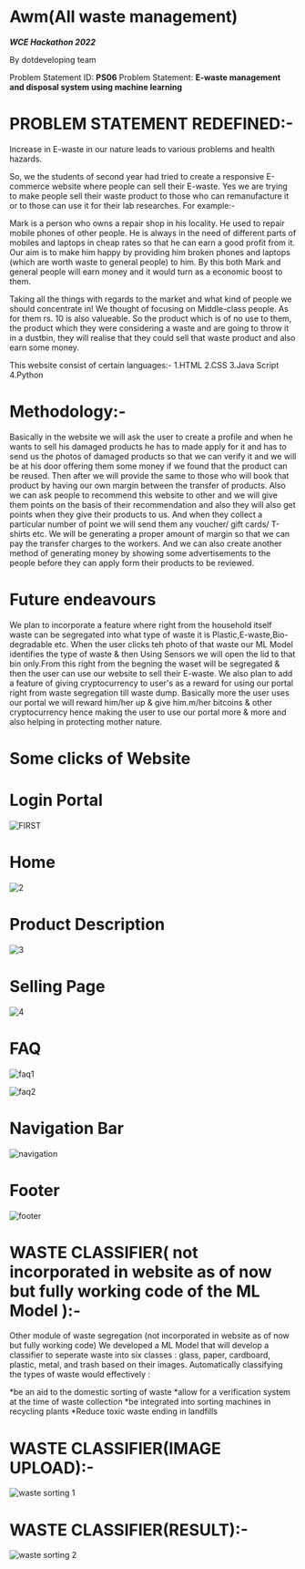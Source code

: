 # Awm(All waste management)


***WCE Hackathon 2022***

By dotdeveloping team

Problem Statement ID: **PS06**
Problem Statement:  **E-waste management and disposal system using machine learning**


# PROBLEM STATEMENT REDEFINED:-  

Increase in E-waste in our nature leads to various problems and health hazards.

So, we the students of second year had tried to create a responsive E-commerce website where people can sell their E-waste. Yes we are trying to make people sell their waste product to those who can remanufacture it or to those can use it for their lab researches. For example:-

Mark is a person who owns a repair shop in his locality. He used to repair mobile phones of other people. He is always in the need of different parts of mobiles and laptops in cheap rates so that he can earn a good profit from it. Our aim is to make him happy by providing him broken phones and laptops (which are worth waste to general people) to him. By this both Mark and general people will earn money and it would turn as a economic boost to them. 

Taking all the things with regards to the market and what kind of people we should concentrate in!  We thought of focusing on Middle-class people. As for them rs. 10 is also valueable. So the product which is of no use to them, the product which they were considering a waste and are going to throw it in a dustbin, they will realise that they could sell that waste product and also earn some money.


This website consist of certain languages:-
1.HTML
2.CSS
3.Java Script 
4.Python


# Methodology:-

Basically in the website we will ask the user to create a profile and when he wants to sell his damaged products he has to made apply for it and has to send us the photos of damaged products so that we can verify it and we will be at his door offering them some money if we found that the product can be reused. Then after we will provide the same to those who will book that product by having our own margin between the transfer of products. Also we can ask people to recommend this website to other and we will give them points on the basis of their recommendation and also they will also get points when they give their products to us. And when they collect a particular number of point we will send them any voucher/ gift cards/ T-shirts etc. We will be generating a proper amount of margin so that we can pay the transfer charges to the workers. And we can also create another method of generating money by showing some advertisements to the people before they can apply form their products to be reviewed.

# Future endeavours

We plan to incorporate a feature where right from the household itself waste can be segregated into what type of waste it is Plastic,E-waste,Bio-degradable etc.
When the user clicks teh photo of that waste our ML Model identifies the type of waste & then Using Sensors we will open the lid to that bin only.From this right from the begning the waset will be segregated & then the user can use our website to sell their E-waste. We also plan to add a feature of giving cryptocurrency to user's as a reward for using our portal right from waste segregation till waste dump. Basically more the user uses our portal we will reward him/her up & give him.m/her bitcoins & other cryptocurrency hence making the user to use our portal more & more and also helping in protecting mother nature.


# Some clicks of Website

# Login Portal
![FIRST](https://user-images.githubusercontent.com/85017987/174870497-1390ae16-d4c6-488a-b807-54a8caccbb20.png)

# Home
![2](https://user-images.githubusercontent.com/85017987/174870613-7999fc30-55b7-4ef1-9931-a004fad5d59b.png)


# Product Description
![3](https://user-images.githubusercontent.com/85017987/174870671-b2c9da04-6d09-47d1-8b54-5cc6115a60c6.png)


# Selling Page
![4](https://user-images.githubusercontent.com/85017987/174870720-d4d89bfc-51bf-4937-b797-32d8c66c5ad4.png)


# FAQ
![faq1](https://user-images.githubusercontent.com/85017987/174871325-e7bcb713-1e9f-430c-8207-d5ca557a116b.png)

![faq2](https://user-images.githubusercontent.com/85017987/174871360-b758f04b-8fae-4696-a923-63f6cb450570.png)


# Navigation Bar
![navigation](https://user-images.githubusercontent.com/85017987/174871696-46d9d173-5e9e-4067-b8be-b99bd577b0da.png)

# Footer
![footer](https://user-images.githubusercontent.com/85017987/174871737-8ab98c11-0af9-49e9-ba2e-f1c0b6051bda.png)







# WASTE CLASSIFIER( not incorporated in website as of now but fully working code of the ML Model ):- 

Other module of waste segregation (not incorporated in website as of now but fully working code) 
We developed a ML Model that will develop a classifier to seperate waste into six classes : glass, paper, cardboard, plastic, metal, and trash based on their images.
Automatically classifying the types of waste would effectively :

*be an aid to the domestic sorting of waste
*allow for a verification system at the time of waste collection
*be integrated into sorting machines in recycling plants
*Reduce toxic waste ending in landfills


# WASTE CLASSIFIER(IMAGE UPLOAD):- 
![waste sorting 1](https://user-images.githubusercontent.com/85017987/175102841-98ba0b6b-637b-4aea-a782-ab628362f230.png)


# WASTE CLASSIFIER(RESULT):- 
![waste sorting 2](https://user-images.githubusercontent.com/85017987/175102857-dc8b874f-0836-45b8-a25e-4b7585e3654b.png)



